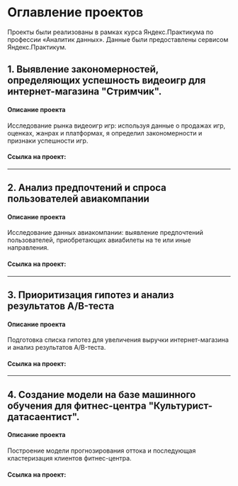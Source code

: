 # Оглавление проектов

Проекты были реализованы в рамках курса Яндекс.Практикума по профессии «Аналитик данных». Данные были предоставлены сервисом Яндекс.Практикум.

## 1. Выявление закономерностей, определяющих успешность видеоигр для интернет-магазина "Стримчик".

#### Описание проекта

Исследование рынка видеоигр игр: используя данные о продажах игр, оценках, жанрах и платформах, я определил закономерности и признаки успешности игр.

#### Ссылка на проект:


----

## 2. Анализ предпочтений и спроса пользователей авиакомпании

#### Описание проекта

Исследование данных авиакомпании: выявление предпочтений пользователей, приобретающих авиабилеты на те или иные направления.

#### Ссылка на проект:


---

## 3. Приоритизация гипотез и анализ результатов A/B-теста

#### Описание проекта

Подготовка списка гипотез для увеличения выручки интернет-магазина и анализ результатов A/B-теста.

#### Ссылка на проект:


---

## 4. Создание модели на базе машинного обучения для фитнес-центра "Культурист-датасаентист".

#### Описание проекта

Построение модели прогнозирования оттока и последующая кластеризация клиентов фитнес-центра.

#### Ссылка на проект:
